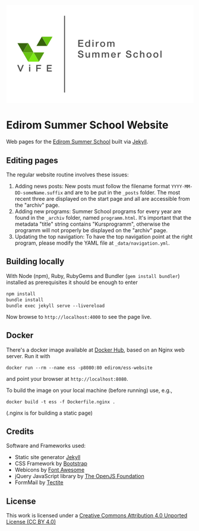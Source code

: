 [![ESS Logo](https://github.com/Edirom/ess-website/raw/main/assets/img/ViFE-ESS-logo-ohne-Jahr/ViFE-ESS-logo-ohne-Jahr.png)](http://ess.uni-paderborn.de)

# Edirom Summer School Website

Web pages for the [Edirom Summer School] built via [Jekyll].


## Editing pages

The regular website routine involves these issues:

1. Adding news posts: 
   New posts must follow the filename format `YYYY-MM-DD-someName.suffix` 
   and are to be put in the `_posts` folder. The most recent three are 
   displayed on the start page and all are accessible from the "archiv" page.  
2. Adding new programs: 
   Summer School programs for every year are found in the `_archiv` folder, 
   named `programm.html`. It's important that the metadata "title" string 
   contains "Kursprogramm", otherwise the programm will not properly be 
   displayed on the "archiv" page.  
3. Updating the top navigation:
   To have the top navigation point at the right program, please modify the 
   YAML file at `_data/navigation.yml`.


## Building locally

With Node (npm), Ruby, RubyGems and Bundler (`gem install bundler`) 
installed as prerequisites it should be enough to enter
```shell
npm install
bundle install
bundle exec jekyll serve --livereload
```
Now browse to `http://localhost:4000` to see the page live.


## Docker

There's a docker image available at [Docker Hub], based on an Nginx web server. 
Run it with 
```shell
docker run --rm --name ess -p8080:80 edirom/ess-website
```
and point your browser at `http://localhost:8080`.

To build the image on your local machine (before running) use, e.g.,
```shell
docker build -t ess -f Dockerfile.nginx .
```
(.nginx is for building a static page)

## Credits 

Software and Frameworks used:

* Static site generator [Jekyll]
* CSS Framework by [Bootstrap]
* Webicons by [Font Awesome]
* jQuery JavaScript library by [The OpenJS Foundation]
* FormMail by [Tectite](http://www.tectite.com/)


## License

This work is licensed under a [Creative Commons Attribution 4.0 Unported License (CC BY 4.0)]

[Jekyll]: https://jekyllrb.com
[Edirom Summer School]: http://ess.uni-paderborn.de
[Bootstrap]: https://getbootstrap.com
[Font Awesome]: https://fontawesome.com
[The OpenJS Foundation]: https://openjsf.org
[Creative Commons Attribution 4.0 Unported License (CC BY 4.0)]: https://creativecommons.org/licenses/by/4.0/
[Docker Hub]: https://hub.docker.com/r/edirom/vife-website/
